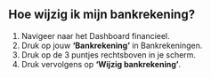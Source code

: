 ## Hoe wijzig ik mijn bankrekening? 
1.	Navigeer naar het Dashboard financieel.
2.	Druk op jouw **‘Bankrekening’** in Bankrekeningen.
3.	Druk op de 3 puntjes rechtsboven in je scherm.
4.	Druk vervolgens op **‘Wijzig bankrekening’**. 
